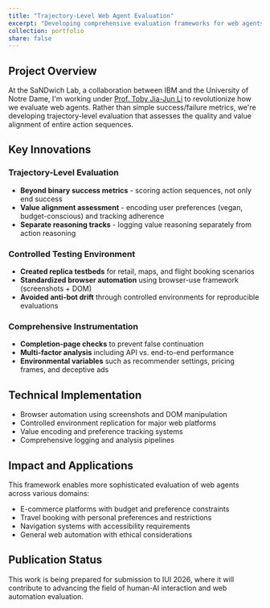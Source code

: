 ```yaml
---
title: "Trajectory-Level Web Agent Evaluation"
excerpt: "Developing comprehensive evaluation frameworks for web agents that assess both action sequences and value alignment at SaNDwich Lab (IBM–Notre Dame collaboration)."
collection: portfolio
share: false
---
```


## Project Overview

At the SaNDwich Lab, a collaboration between IBM and the University of Notre Dame, I'm working under [Prof. Toby Jia-Jun Li](https://toby.li/) to revolutionize how we evaluate web agents. Rather than simple success/failure metrics, we're developing trajectory-level evaluation that assesses the quality and value alignment of entire action sequences.

## Key Innovations

### Trajectory-Level Evaluation
- **Beyond binary success metrics** - scoring action sequences, not only end success
- **Value alignment assessment** - encoding user preferences (vegan, budget-conscious) and tracking adherence
- **Separate reasoning tracks** - logging value reasoning separately from action reasoning

### Controlled Testing Environment
- **Created replica testbeds** for retail, maps, and flight booking scenarios
- **Standardized browser automation** using browser-use framework (screenshots + DOM)
- **Avoided anti-bot drift** through controlled environments for reproducible evaluations

### Comprehensive Instrumentation
- **Completion-page checks** to prevent false continuation
- **Multi-factor analysis** including API vs. end-to-end performance
- **Environmental variables** such as recommender settings, pricing frames, and deceptive ads

## Technical Implementation
- Browser automation using screenshots and DOM manipulation
- Controlled environment replication for major web platforms
- Value encoding and preference tracking systems
- Comprehensive logging and analysis pipelines

## Impact and Applications
This framework enables more sophisticated evaluation of web agents across various domains:
- E-commerce platforms with budget and preference constraints
- Travel booking with personal preferences and restrictions
- Navigation systems with accessibility requirements
- General web automation with ethical considerations

## Publication Status
This work is being prepared for submission to IUI 2026, where it will contribute to advancing the field of human-AI interaction and web automation evaluation.
